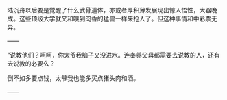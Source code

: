 陆沉舟以后要是觉醒了什么武骨道体，亦或者厚积薄发展现出惊人悟性，大器晚成。这些顶级大学就又和嗅到肉香的猛兽一样来抢人了。但这种事情和中彩票无异。

——

“说教他们？呵呵，你太爷我脑子又没进水。连奉养父母都需要去说教的人，还有去说教的必要么？

倒不如多要点钱，太爷我也能多买点猪头肉和酒。

——

